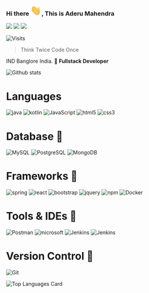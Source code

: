 ### Hi there <img src="https://raw.githubusercontent.com/ABSphreak/ABSphreak/master/gifs/Hi.gif" width="30px">, This is Aderu Mahendra

[<img height="30" src="https://img.shields.io/badge/linkedin-blue.svg?&style=for-the-badge&logo=linkedin&logoColor=black" />][LinkedIn]
[<img height="30" src="https://img.shields.io/badge/twitter-%231DA1F2.svg?&style=for-the-badge&logo=twitter&logoColor=black" />][twitter]
[<img height="30" src="https://img.shields.io/badge/Facebook-1877F2?style=for-the-badge&logo=facebook&logoColor=black" />][Facebook]

![Visits](http://estruyf-github.azurewebsites.net/api/VisitorHit?user=AderuMahendraRam&repo=AderuMahendraRam&countColorcountColor&countColor=%237B1E7A)

> Think Twice Code Once

IND Banglore India. 🚀 **Fullstack Developer**

![Github stats](https://github-readme-stats.vercel.app/api?username=AderuMahendraRam&theme=highcontrast&show_icons=true&count_private=true)

# Languages 

<div align="left">
<img src="https://img.shields.io/badge/Java-ED8B00?style=for-the-badge&logo=java&logoColor=white" alt="java" height="30"/> 
<img src="https://img.shields.io/badge/Kotlin-0095D5?&style=for-the-badge&logo=kotlin&logoColor=white" alt="kotlin" height="30"/>  
<img src="https://img.shields.io/badge/JavaScript-F7DF1E?style=for-the-badge&logo=javascript&logoColor=black" alt="JavaScript" height="30"/> 
<img src="https://img.shields.io/badge/HTML5-E34F26?style=for-the-badge&logo=html5&logoColor=white" alt="html5" height="30"/> 
<img src="https://img.shields.io/badge/CSS3-1572B6?style=for-the-badge&logo=css3&logoColor=white" alt="css3" height="30"/> 
</div>

# Database 💽
<div align="left">
<img src="https://img.shields.io/badge/MySQL-00000F?style=for-the-badge&logo=mysql&logoColor=white" alt="MySQL" height="30"/>
<img src="https://img.shields.io/badge/PostgreSQL-316192?style=for-the-badge&logo=postgresql&logoColor=white" alt="PostgreSQL" height="30"/> 
<img src="https://img.shields.io/badge/MongoDB-4EA94B?style=for-the-badge&logo=mongodb&logoColor=white" alt="MongoDB" height="30"/> 
</div>

# Frameworks 🧰

<div align="left">
<img src="https://img.shields.io/badge/Spring-6DB33F?style=for-the-badge&logo=spring&logoColor=white" alt="spring" height="30"/>
<img src="https://img.shields.io/badge/React-20232A?style=for-the-badge&logo=react&logoColor=61DAFB" alt="react" height="30"/> 
<img src="https://img.shields.io/badge/Bootstrap-563D7C?style=for-the-badge&logo=bootstrap&logoColor=white" alt="bootstrap" height="30"/> 
<img src="https://img.shields.io/badge/jQuery-0769AD?style=for-the-badge&logo=jquery&logoColor=white" alt="jquery" height="30"/> 
<img src="https://img.shields.io/badge/npm-CB3837?style=for-the-badge&logo=npm&logoColor=white" alt="npm" height="30"/> 
<img src="https://img.shields.io/badge/Docker-2CA5E0?style=for-the-badge&logo=docker&logoColor=white" alt="Docker" height="30"/> 
</div>

# Tools & IDEs 🧰

<div align="left">
<img src="https://img.shields.io/badge/Postman-FF6C37?style=for-the-badge&logo=Postman&logoColor=white" alt="Postman" height="30"/>
<img src="https://img.shields.io/badge/Microsoft-666666?style=for-the-badge&logo=microsoft&logoColor=white" alt="microsoft" height="30"/>
<img src="https://img.shields.io/badge/Jenkins-D24939?style=for-the-badge&logo=Jenkins&logoColor=white" alt="Jenkins" height="30"/>
<img src="https://img.shields.io/badge/Selenium-43B02A?style=for-the-badge&logo=Selenium&logoColor=white" alt="Jenkins" height="30"/>
</div>

# Version Control 🧰

<div align="left">
<img src="https://img.shields.io/badge/Git-F05032?style=for-the-badge&logo=git&logoColor=white" alt="Git" height="30"/>
</div>

![Top Languages Card](https://github-readme-stats.vercel.app/api/top-langs/?username=AderuMahendraRam&layout=compact)

[twitter]: https://twitter.com/aderumahendra
[linkedin]: https://www.linkedin.com/in/ayushi7rawat/
[Facebook]: https://www.facebook.com/ItsTimeTo.AmRs/
